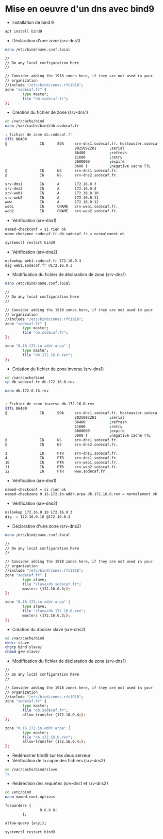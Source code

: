 # Mise en oeuvre d'un dns avec bind9
- Installation de bind 9
````bash
apt install bind9
````
- Déclaration d'une zone (srv-dns1)
````bash
nano /etc/bind/name.conf.local

//
// Do any local configuration here
//

// Consider adding the 1918 zones here, if they are not used in your
// organization
//include "/etc/bind/zones.rfc1918";
zone "sodecaf.fr" {
        type master;
        file "db.sodecaf.fr";
};
````
- Création du fichier de zone (srv-dns1)
````bash
cd /var/cache/bind
nano /var/cache/bind/db.sodecaf.fr

; fichier de zone db.sodecaf.fr
$TTL 86400
@               IN      SOA     srv-dns1.sodecaf.fr. hostmaster.sodecaf.fr. (
                                2025092201      ;serial
                                86400           ;refresh
                                21600           ;retry
                                3600000         ;expire
                                3600 )          ;negative cache TTL
@               IN      NS      srv-dns1.sodecaf.fr.
@               IN      NS      srv-dns2.sodecaf.fr.

srv-dns1        IN      A       172.16.0.3
srv-dns2        IN      A       172.16.0.4
srv-web1        IN      A       172.16.0.10
srv-web2        IN      A       172.16.0.11
www             IN      A       172.16.0.12
web1            IN      CNAME   srv-web1.sodecaf.fr.
web2            IN      CNAME   srv-web2.sodecaf.fr.
````
- Vérification (srv-dns1)
````bash
named-checkconf = si rien ok
name-chekzone sodecaf.fr db.sodecaf.fr = normalement ok

systemctl restart bind9
````
- Vérification (srv-dns2)
````bash
nslookup web1.sodecaf.fr 172.16.0.3
dig web1.sodecaf.fr @172.16.0.3
````
- Modification du fichier de déclaration de zone (srv-dns1)
````bash
nano /etc/bind/name.conf.local

//
// Do any local configuration here
//

// Consider adding the 1918 zones here, if they are not used in your
// organization
//include "/etc/bind/zones.rfc1918";
zone "sodecaf.fr" {
        type master;
        file "db.sodecaf.fr";
};

zone "0.16.172.in-addr.arpa" {
        type master;
        file "db.172.16.0.rev";
};
````
- Création du fichier de zone inverse (srv-dns1)
````bash
cd /var/cache/bind
cp db.sodecaf.fr db.172.16.0.rev

nano db.172.0.16.rev


; Fichier de zone inverse db.172.16.0.rev
$TTL 86400
@               IN      SOA     srv-dns1.sodecaf.fr. hostmaster.sodecaf.fr. (
                                2025092201      ;serial
                                86400           ;refresh
                                21600           ;retry
                                3600000         ;expire
                                3600 )          ;negative cache TTL
@               IN      NS      srv-dns1.sodecaf.fr.
@               IN      NS      srv-dns2.sodecaf.fr.

3               IN      PTR     srv-dns1.sodecaf.fr.
4               IN      PTR     srv-dns1.sodecaf.fr.
10              IN      PTR     srv-web1.sodecaf.fr.
11              IN      PTR     srv-web2.sodecaf.fr.
12              IN      PTR     www.sodecaf.fr.
````
- Vérification (srv-dns1)
````bash
named-checkconf = si rien ok 
named-checkzone 0.16.172.in-addr.arpa db.172.16.0.rev = normalement ok
````
- Vérification (srv-dns2)
````bash
nslookup 172.16.0.10 172.16.0.3
dig -x 172.16.0.10 @172.16.0.3
````
- Déclaration d'une zone (srv-dns2)
````bash
nano /etc/bind/name.conf.local

//
// Do any local configuration here
//

// Consider adding the 1918 zones here, if they are not used in your
// organization
//include "/etc/bind/zones.rfc1918";
zone "sodecaf.fr" {
        type slave;
        file "slave/db.sodecaf.fr";
        masters {172.16.0.3;};
};

zone "0.16.172.in-addr.arpa" {
        type slave;
        file "slave/db.172.16.0.rev";
        masters {172.16.0.3;};
};
````
- Création du dossier slave (srv-dns2)
````bash
cd /var/cache/bind
mkdir slave
chgrp bind slave/
chmod g+w slave/
````
- Modification du fichier de déclaration de zone (srv-dns1)
````bash
//
// Do any local configuration here
//

// Consider adding the 1918 zones here, if they are not used in your
// organization
//include "/etc/bind/zones.rfc1918";
zone "sodecaf.fr" {
        type master;
        file "db.sodecaf.fr";
        allow-transfer {172.16.0.4;};
};

zone "0.16.172.in-addr.arpa" {
        type master;
        file "db.172.16.0.rev";
        allow-transfer {172.16.0.4;};
};
````
- Redémarrer bind9 sur les deux serveur
- Vérification de la copie des fichiers (srv-dns2)
````bash
cd /var/cache/bind/slave
ls
````
- Redirection des requetes (srv-dns1 et srv-dns2)
````bash
cd /etc/bind
nano named.conf.options

forwarders {
                8.8.8.8;
        };

allow-query {any;};

systemctl restart bind9
````
